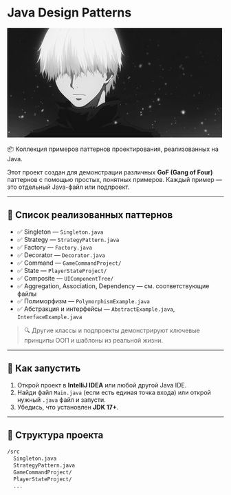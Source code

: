 # Java Design Patterns
![Demo](assets/demo.gif)

📦 Коллекция примеров паттернов проектирования, реализованных на Java.

Этот проект создан для демонстрации различных **GoF (Gang of Four)** паттернов с помощью простых, понятных примеров. Каждый пример — это отдельный Java-файл или подпроект.

---

## 🧠 Список реализованных паттернов

- ✅ Singleton — `Singleton.java`
- ✅ Strategy — `StrategyPattern.java`
- ✅ Factory — `Factory.java`
- ✅ Decorator — `Decorator.java`
- ✅ Command — `GameCommandProject/`
- ✅ State — `PlayerStateProject/`
- ✅ Composite — `UIComponentTree/`
- ✅ Aggregation, Association, Dependency — см. соответствующие файлы
- ✅ Полиморфизм — `PolymorphismExample.java`
- ✅ Абстракция и интерфейсы — `AbstractExample.java`, `InterfaceExample.java`

> 🔍 Другие классы и подпроекты демонстрируют ключевые принципы ООП и шаблоны из реальной жизни.

---

## 🏁 Как запустить

1. Открой проект в **IntelliJ IDEA** или любой другой Java IDE.
2. Найди файл `Main.java` (если есть единая точка входа) или открой нужный `.java` файл и запусти.
3. Убедись, что установлен **JDK 17+**.

---

## 📂 Структура проекта

```text
/src
  Singleton.java
  StrategyPattern.java
  GameCommandProject/
  PlayerStateProject/
  ...
